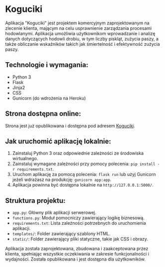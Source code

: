 # Koguciki

Aplikacja "Koguciki" jest projektem komercyjnym zaprojektowanym na zlecenie klienta, mającym na celu usprawnienie zarządzania procesami hodowlanymi. Aplikacja umożliwia użytkownikom wprowadzanie i analizę danych dotyczących hodowli drobiu, w tym liczby piskląt, zużycia paszy, a także obliczanie wskaźników takich jak śmiertelność i efektywność zużycia paszy.

## Technologie i wymagania:
- Python 3
- Flask
- Jinja2
- CSS
- Gunicorn (do wdrożenia na Heroku)

## Strona dostępna online:
Strona jest już opublikowana i dostępna pod adresem [Koguciki](https://kogutki-f05ac1087282.herokuapp.com/).

## Jak uruchomić aplikację lokalnie:
1. Zainstaluj Python 3 oraz odpowiednie zależności ze środowiska wirtualnego.
2. Zainstaluj wymagane zależności przy pomocy polecenia: `pip install -r requirements.txt`.
3. Uruchom aplikację za pomocą polecenia: `flask run` lub użyj Gunicorn jeżeli wdrażasz na produkcję: `gunicorn app:app`.
4. Aplikacja powinna być dostępna lokalnie na `http://127.0.0.1:5000/`.

## Struktura projektu:
- `app.py`: Główny plik aplikacji serwerowej.
- `functions.py`: Moduł pomocniczy zawierający logikę biznesową.
- `requirements.txt`: Lista zależności potrzebnych do uruchomienia aplikacji.
- `templates/`: Folder zawierający szablony HTML.
- `static/`: Folder zawierający pliki statyczne, takie jak CSS i obrazy.

Aplikacja została zaprojektowana, zbudowana i zaakceptowana przez klienta, spełniając wszystkie oczekiwania w zakresie funkcjonalności i wydajności. Została opublikowana i jest dostępna dla użytkowników.
